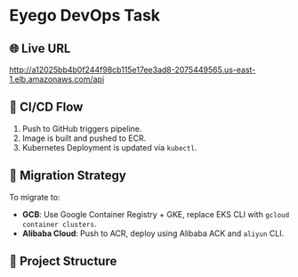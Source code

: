 # Eyego DevOps Task

## 🌐 Live URL
http://a12025bb4b0f244f98cb115e17ee3ad8-2075449565.us-east-1.elb.amazonaws.com/api

## 🚀 CI/CD Flow
1. Push to GitHub triggers pipeline.
2. Image is built and pushed to ECR.
3. Kubernetes Deployment is updated via `kubectl`.

## 🔄 Migration Strategy
To migrate to:
- **GCB**: Use Google Container Registry + GKE, replace EKS CLI with `gcloud container clusters`.
- **Alibaba Cloud**: Push to ACR, deploy using Alibaba ACK and `aliyun` CLI.

## 📁 Project Structure
